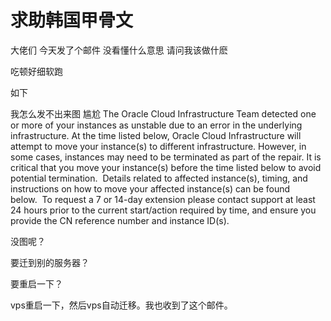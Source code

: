 # 求助韩国甲骨文


大佬们 今天发了个邮件 没看懂什么意思 请问我该做什麽

吃顿好细软跑

如下

我怎么发不出来图 尴尬 The Oracle Cloud Infrastructure Team detected one or more of your instances as unstable due to an error in the underlying infrastructure. At the time listed below, Oracle Cloud Infrastructure will attempt to move your instance(s) to different infrastructure. However, in some cases, instances may need to be terminated as part of the repair. It is critical that you move your instance(s) before the time listed below to avoid potential termination.&nbsp;&nbsp;Details related to affected instance(s), timing, and instructions on how to move your affected instance(s) can be found below.&nbsp;&nbsp;To request a 7 or 14-day extension please contact support at least 24 hours prior to the current start/action required by time, and ensure you provide the CN reference number and instance ID(s).

没图呢？

要迁到别的服务器？

要重启一下？

vps重启一下，然后vps自动迁移。我也收到了这个邮件。
